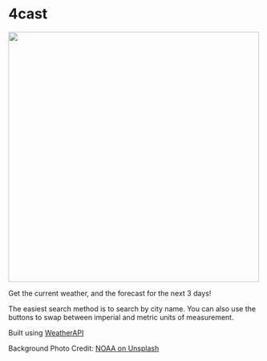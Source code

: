 # 4cast

<img src='https://github.com/mattwheeler-dev/4cast/assets/105622101/590fac62-5934-47c3-93f4-098ffd6a625b' width='500' />

<p>
  Get the current weather, and the forecast for the next 3 days! 
</p>

<p>
  The easiest search method is to search by city name. You can also use the buttons to swap between imperial and metric units of measurement.
</p>

<p>Built using
  <a href="https://www.weatherapi.com/" title="Free Weather API" target="_blank">WeatherAPI</a>
</p>

<p>Background Photo Credit: 
  <a href="https://unsplash.com/photos/green-trees-on-mountain-under-cloudy-sky-during-daytime-kcvlb727mn8" target="_blank"> NOAA on Unsplash</a>
</p>
